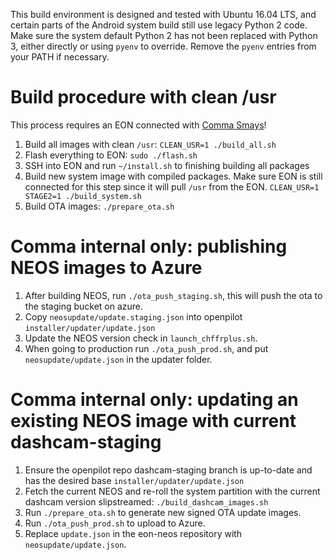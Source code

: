 This build environment is designed and tested with Ubuntu 16.04 LTS, and
certain parts of the Android system build still use legacy Python 2 code.
Make sure the system default Python 2 has not been replaced with Python 3,
either directly or using `pyenv` to override. Remove the `pyenv` entries
from your PATH if necessary.

# Build procedure with clean /usr
This process requires an EON connected with [Comma Smays](https://comma.ai/shop/products/comma-smays-adapter)!
1. Build all images with clean `/usr`: `CLEAN_USR=1 ./build_all.sh`
2. Flash everything to EON: `sudo ./flash.sh`
3. SSH into EON and run `~/install.sh` to finishing building all packages
4. Build new system image with compiled packages. Make sure EON is still connected for this step since it will pull `/usr` from the EON. `CLEAN_USR=1 STAGE2=1 ./build_system.sh`
5. Build OTA images: `./prepare_ota.sh`

# Comma internal only: publishing NEOS images to Azure

1. After building NEOS, run `./ota_push_staging.sh`, this will push the ota to the staging bucket on azure.
2. Copy `neosupdate/update.staging.json` into openpilot `installer/updater/update.json`
3. Update the NEOS version check in `launch_chffrplus.sh`.
4. When going to production run `./ota_push_prod.sh`, and put `neosupdate/update.json` in the updater folder.

# Comma internal only: updating an existing NEOS image with current dashcam-staging

1. Ensure the openpilot repo dashcam-staging branch is up-to-date and has the desired base `installer/updater/update.json`
2. Fetch the current NEOS and re-roll the system partition with the current dashcam version slipstreamed: `./build_dashcam_images.sh`
3. Run `./prepare_ota.sh` to generate new signed OTA update images.
4. Run `./ota_push_prod.sh` to upload to Azure.
5. Replace `update.json` in the eon-neos repository with `neosupdate/update.json`.

